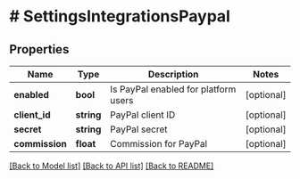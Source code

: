 # # SettingsIntegrationsPaypal

## Properties

Name | Type | Description | Notes
------------ | ------------- | ------------- | -------------
**enabled** | **bool** | Is PayPal enabled for platform users | [optional] 
**client_id** | **string** | PayPal client ID | [optional] 
**secret** | **string** | PayPal secret | [optional] 
**commission** | **float** | Commission for PayPal | [optional] 

[[Back to Model list]](../../README.md#documentation-for-models) [[Back to API list]](../../README.md#documentation-for-api-endpoints) [[Back to README]](../../README.md)


